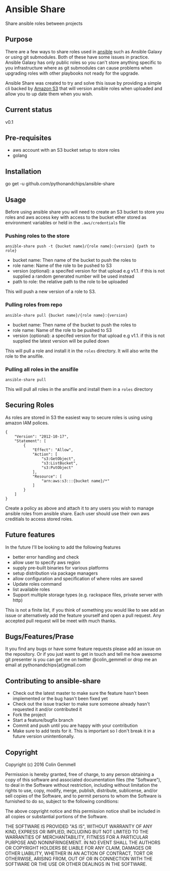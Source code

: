 # Ansible Share

Share ansible roles between projects

## Purpose

There are a few ways to share roles used in [ansible]() such as Ansible Galaxy or using git submodules. Both of these have some issues in practice. Ansible Galaxy has only public roles so you can't store anything specific to you infrastructure where as git submodules can cause problems when upgrading roles with other playbooks not ready for the upgrade.

Ansible Share was created to try and solve this issue by providing a simple cli backed by [Amazon S3]() that will version ansible roles when uploaded and allow you to up date them when you wish.

## Current status

v0.1

## Pre-requisites

* aws account with an S3 bucket setup to store roles 
* golang

## Installation

go get -u github.com/pythonandchips/ansible-share

## Usage

Before using ansible share you will need to create an S3 bucket to store you roles and aws access key with access to the bucket  ether stored as environment variables or held in the `.aws/credentials` file

### Pushing roles to the store

`ansible-share push -t {bucket name}/{role name}:{version} {path to role}`

- bucket name: Then name of the bucket to push the roles to
- role name: Name of the role to be pushed to S3
- version (optional): a specifed version for that upload e.g v1.1. if this is not supplied a random generated number will be used instead  
- path to role: the relative path to the role to be uploaded

This will push a new version of a role to S3.

### Pulling roles from repo

`ansible-share pull {bucket name}/{role name}:{version}`

- bucket name: Then name of the bucket to push the roles to
- role name: Name of the role to be pushed to S3
- version (optional): a specifed version for that upload e.g v1.1. if this is not supplied the latest version will be pulled down

This will pull a role and install it in the `roles` directory. It will also write the role to the ansifile.

### Pulling all roles in the ansifile

`ansible-share pull`

This will pull all roles in the ansifile and install them in a `roles` directory

## Securing Roles

As roles are stored in S3 the easiest way to secure roles is using using amazon IAM polices. 

```
{
    "Version": "2012-10-17",
    "Statement": [
        {
            "Effect": "Allow",
            "Action": [
                "s3:GetObject",
                "s3:ListBucket",
                "s3:PutObject"
            ],
            "Resource": [
                "arn:aws:s3:::{bucket name}/*"
            ]
        }
    ]
}
```
Create a policy as above and attach it to any users you wish to manage ansible roles from ansible share. Each user should use their own aws creditials to access stored roles.

## Future features

In the future I'll be looking to add the following features

- better error handling and check
- allow user to specify aws region
- supply pre-built binaries for various platforms
- setup distribution via package managers
- allow configuration and specification of where roles are saved
- Update roles command
- list available roles
- Support multiple storage types (e.g. rackspace files, private server with http)

This is not a finite list, if you think of something you would like to see add an issue or alternatively add the feature yourself and open a pull request. Any accepted pull request will be meet with much thanks.

## Bugs/Features/Prase

It you find any bugs or have some feature requests please add an issue on the repository. Or if you just want to get in touch and tell me how awesome git presenter is you can get me on twitter @colin_gemmell or drop me an email at pythonandchips{at}gmail.com

## Contributing to ansible-share

* Check out the latest master to make sure the feature hasn't been implemented or the bug hasn't been fixed yet
* Check out the issue tracker to make sure someone already hasn't requested it and/or contributed it
* Fork the project
* Start a feature/bugfix branch
* Commit and push until you are happy with your contribution
* Make sure to add tests for it. This is important so I don't break it in a future version unintentionally.

## Copyright

Copyright (c) 2016 Colin Gemmell

Permission is hereby granted, free of charge, to any person obtaining
a copy of this software and associated documentation files (the
"Software"), to deal in the Software without restriction, including
without limitation the rights to use, copy, modify, merge, publish,
distribute, sublicense, and/or sell copies of the Software, and to
permit persons to whom the Software is furnished to do so, subject to
the following conditions:

The above copyright notice and this permission notice shall be
included in all copies or substantial portions of the Software.

THE SOFTWARE IS PROVIDED "AS IS", WITHOUT WARRANTY OF ANY KIND,
EXPRESS OR IMPLIED, INCLUDING BUT NOT LIMITED TO THE WARRANTIES OF
MERCHANTABILITY, FITNESS FOR A PARTICULAR PURPOSE AND
NONINFRINGEMENT. IN NO EVENT SHALL THE AUTHORS OR COPYRIGHT HOLDERS BE
LIABLE FOR ANY CLAIM, DAMAGES OR OTHER LIABILITY, WHETHER IN AN ACTION
OF CONTRACT, TORT OR OTHERWISE, ARISING FROM, OUT OF OR IN CONNECTION
WITH THE SOFTWARE OR THE USE OR OTHER DEALINGS IN THE SOFTWARE.
